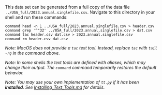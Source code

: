 This data set can be generated from a full copy of the data file `../USA_full/2023.annual.singlefile.csv`.  Navigate to this directory in your shell and run these commands:

    command head -n 1 ../USA_full/2023.annual.singlefile.csv > header.csv
    command grep '^"32' ../USA_full/2023.annual.singlefile.csv > dat.csv
    command tac header.csv dat.csv > 2023.annual.singlefile.csv
    command rm header.csv dat.csv

*Note: MacOS does not provide a `tac` text tool.  Instead, replace `tac` with `tail -rq` in the command above.*

*Note: In some shells the text tools are defined with _aliases_, which may change their output.  The `command` command temporarily restores the default behavior.*

*Note: You may use your own implementation of `tt.py` if it has been **installed**. See [Installing_Text_Tools.md](../../instructions/Installing_Text_Tools.md) for details.*
